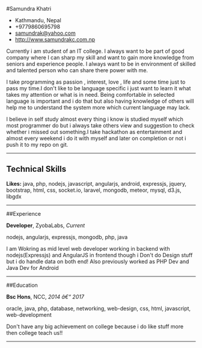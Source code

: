 
#Samundra Khatri
- Kathmandu, Nepal
- +9779860695798
- samundrak@yahoo.com
- http://www.samundrakc.com.np


Currently i am student of an IT college. I always want to be part of good company where I can sharp my skill and want to gain more knowledge from seniors and experience people. I always want to be in environment of skilled and talented person who can share there power with me.

I take programming as passion , interest, love , life and some time just to  pass my time.I don&#39;t like to be language specific i just want to learn it what takes my attention or what is in need.   Being comfortable in selected language is important and i do that but also having knowledge of others will help me to understand the system more which current language may lack.

I believe in self study almost every thing i know is studied myself which most programmer do  but i always take others view and suggestion to check whether i missed out something.I take hackathon as entertainment and almost every weekend i do it with myself and later on completion or not i push it to my repo on git.

---
## Technical Skills
**Likes:** java, php, nodejs, javascript, angularjs, android, expressjs, jquery, bootstrap, html, css, socket.io, laravel, mongodb, meteor, mysql, d3.js, libgdx

---
##Experience

**Developer**, ZyobaLabs, *Current*

nodejs, angularjs, expressjs, mongodb, php, java

I am Wokring as mid level web developer working in backend with nodejs(Expressjs) and AngularJS in frontend though i Don&#39;t do Design stuff but i do handle data on both end!
Also previously worked as PHP Dev and Java Dev for Android

---

##Education

**Bsc Hons**, NCC, *2014 â€“ 2017*

oracle, java, php, database, networking, web-design, css, html, javascript, web-development

Don&#39;t have any big achievement on college because i do like stuff more then college teach us!!

---

